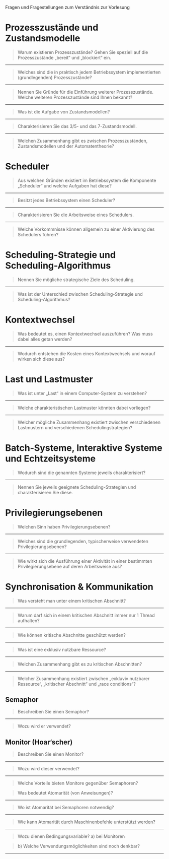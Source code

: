 Fragen und Fragestellungen zum Verständnis zur Vorlesung

# Prozesszustände und Zustandsmodelle
> Warum existieren Prozesszustände? Gehen Sie speziell auf die Prozesszustände „bereit“ und „blockiert“ ein.


---
> Welches sind die in praktisch jedem Betriebssystem implementierten (grundlegenden) Prozesszustände?


---
> Nennen Sie Gründe für die Einführung weiterer Prozesszustände. Welche weiteren Prozesszustände sind Ihnen bekannt?


---
> Was ist die Aufgabe von Zustandsmodellen?


---
> Charakterisieren Sie das 3/5- und das 7-Zustandsmodell.


---
> Welchen Zusammenhang gibt es zwischen Prozesszuständen, Zustandsmodellen und der Automatentheorie?


# Scheduler
> Aus welchen Gründen existiert im Betriebssystem die Komponente „Scheduler“ und welche Aufgaben hat diese?

---
> Besitzt jedes Betriebssystem einen Scheduler?

---
> Charakterisieren Sie die Arbeitsweise eines Schedulers.


---
> Welche Vorkommnisse können allgemein zu einer Aktivierung des Schedulers führen?


# Scheduling-Strategie und Scheduling-Algorithmus
> Nennen Sie mögliche strategische Ziele des Scheduling.


---
> Was ist der Unterschied zwischen Scheduling-Strategie und Scheduling-Algorithmus?


# Kontextwechsel
> Was bedeutet es, einen Kontextwechsel auszuführen? Was muss dabei alles getan werden?


---
> Wodurch entstehen die Kosten eines Kontextwechsels und worauf wirken sich diese aus?



# Last und Lastmuster
> Was ist unter „Last“ in einem Computer-System zu verstehen?


---
> Welche charakteristischen Lastmuster könnten dabei vorliegen?


---
> Welcher mögliche Zusammenhang existiert zwischen verschiedenen Lastmustern und verschiedenen Schedulingstrategien?



# Batch-Systeme, Interaktive Systeme und Echtzeitsysteme
> Wodurch sind die genannten Systeme jeweils charakterisiert?



---
> Nennen Sie jeweils geeignete Scheduling-Strategien und charakterisieren Sie diese.



# Privilegierungsebenen
> Welchen Sinn haben Privilegierungsebenen?



---
> Welches sind die grundlegenden, typischerweise verwendeten Privilegierungsebenen?



---
> Wie wirkt sich die Ausführung einer Aktivität in einer bestimmten Privilegierungsebene auf deren Arbeitsweise aus?



# Synchronisation & Kommunikation
> Was versteht man unter einem kritischen Abschnitt?

---
> Warum darf sich in einem kritischen Abschnitt immer nur 1 Thread aufhalten?


---
> Wie können kritische Abschnitte geschützt werden?


---
> Was ist eine exklusiv nutzbare Ressource?


---
> Welchen Zusammenhang gibt es zu kritischen Abschnitten?



---
> Welcher Zusammenhang existiert zwischen „exkluviv nutzbarer Ressource“, „kritischer Abschnitt“ und „race conditions“?


## Semaphor
> Beschreiben Sie einen Semaphor?


---
> Wozu wird er verwendet?


## Monitor (Hoar‘scher)
> Beschreiben Sie einen Monitor?


---
> Wozu wird dieser verwendet?


---
> Welche Vorteile bieten Monitore gegenüber Semaphoren? 



> Was bedeutet Atomarität (von Anweisungen)?


---
> Wo ist Atomarität bei Semaphoren notwendig?


---
> Wie kann Atomarität durch Maschinenbefehle unterstützt werden?


---
> Wozu dienen Bedingungsvariable?
> a) bei Monitoren



> b) Welche Verwendungsmöglichkeiten sind noch denkbar?


---